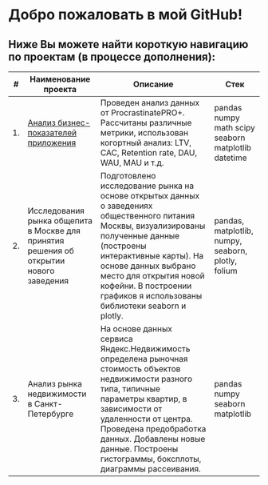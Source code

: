 # Добро пожаловать в мой GitHub!

## Ниже Вы можете найти короткую навигацию по проектам (в процессе дополнения):



| #    | Наименование проекта                | Описание                                                     | Стек                                                         |
| ---- | ------------------------------------------------------------ | ------------------------------------------------------------ | ------------------------------------------------------------ |
| 1.   | [Анализ бизнес-показателей приложения](https://github.com/MarinaKondra/Projects_RU/tree/main/%D0%90%D0%BD%D0%B0%D0%BB%D0%B8%D0%B7-%D0%B1%D0%B8%D0%B7%D0%BD%D0%B5%D1%81-%D0%BF%D0%BE%D0%BA%D0%B0%D0%B7%D0%B0%D1%82%D0%B5%D0%BB%D0%B5%D0%B9-%D0%BF%D1%80%D0%B8%D0%BB%D0%BE%D0%B6%D0%B5%D0%BD%D0%B8%D1%8F) | Проведен анализ данных от ProcrastinatePRO+. Рассчитаны различные метрики, использован когортный анализ: LTV, CAC, Retention rate, DAU, WAU, MAU и т.д. | pandas numpy math scipy seaborn matplotlib datetime       |
| 2.   | Исследования рынка общепита в Москве для принятия решения об открытии нового заведения | Подготовлено исследование рынка на основе открытых данных о заведениях общественного питания Москвы, визуализированы полученные данные (построены интерактивные карты). На основе данных выбрано место для открытия новой кофейни. В построении графиков я использованы библиотеки seaborn и plotly. | pandas, matplotlib, numpy, seaborn, plotly, folium |
| 3.   | Анализ рынка недвижимости в Санкт-Петербурге| На основе данных сервиса Яндекс.Недвижимость определена рыночная стоимость объектов недвижимости разного типа, типичные параметры квартир, в зависимости от удаленности от центра. Проведена предобработка данных. Добавлены новые данные. Построены гистограммы, боксплоты, диаграммы рассеивания. | pandas numpy seaborn matplotlib |
